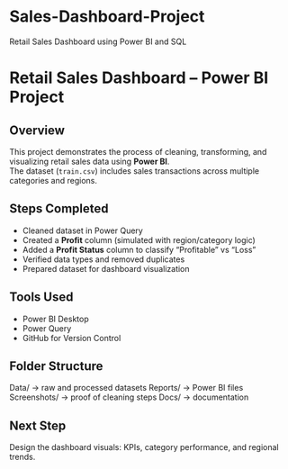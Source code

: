 # Sales-Dashboard-Project
Retail Sales Dashboard using Power BI and SQL
# Retail Sales Dashboard – Power BI Project

## Overview
This project demonstrates the process of cleaning, transforming, and visualizing retail sales data using **Power BI**.  
The dataset (`train.csv`) includes sales transactions across multiple categories and regions.

##  Steps Completed
- Cleaned dataset in Power Query  
- Created a **Profit** column (simulated with region/category logic)  
- Added a **Profit Status** column to classify “Profitable” vs “Loss”  
- Verified data types and removed duplicates  
- Prepared dataset for dashboard visualization

## Tools Used
- Power BI Desktop  
- Power Query  
- GitHub for Version Control

## Folder Structure
Data/ → raw and processed datasets
Reports/ → Power BI files
Screenshots/ → proof of cleaning steps
Docs/ → documentation


##  Next Step
Design the dashboard visuals: KPIs, category performance, and regional trends.

